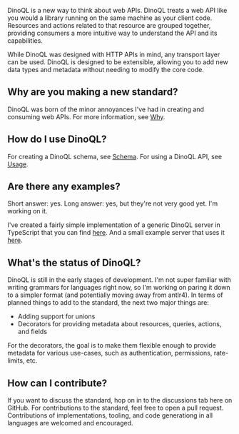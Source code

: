 DinoQL is a new way to think about web APIs. DinoQL treats a web API like you would a library running on the same machine as your client code. Resources and actions related to that resource are grouped together, providing consumers a more intuitive way to understand the API and its capabilities.

While DinoQL was designed with HTTP APIs in mind, any transport layer can be used. DinoQL is designed to be extensible, allowing you to add new data types and metadata without needing to modify the core code.

## Why are you making a new standard?

DinoQL was born of the minor annoyances I've had in creating and consuming web APIs. For more information, see [Why](Why.md).

## How do I use DinoQL?

For creating a DinoQL schema, see [Schema](Schema.md). For using a DinoQL API, see [Usage](Usage.md).

## Are there any examples?

Short answer: yes. Long answer: yes, but they're not very good yet. I'm working on it.

I've created a fairly simple implementation of a generic DinoQL server in TypeScript that you can find [here](https://github.com/Rodentman87/dinoql-server-ts). And a small example server that uses it [here](https://github.com/Rodentman87/dinoql-server-test).

## What's the status of DinoQL?

DinoQL is still in the early stages of development. I'm not super familiar with writing grammars for languages right now, so I'm working on paring it down to a simpler format (and potentially moving away from antlr4). In terms of planned things to add to the standard, the next two major things are:

- Adding support for unions
- Decorators for providing metadata about resources, queries, actions, and fields

For the decorators, the goal is to make them flexible enough to provide metadata for various use-cases, such as authentication, permissions, rate-limits, etc.

## How can I contribute?

If you want to discuss the standard, hop on in to the discussions tab here on GitHub. For contributions to the standard, feel free to open a pull request. Contributions of implementations, tooling, and code generationg in all languages are welcomed and encouraged.
